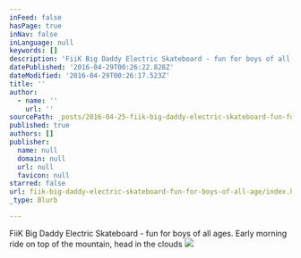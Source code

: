 ```yaml
---
inFeed: false
hasPage: true
inNav: false
inLanguage: null
keywords: []
description: 'FiiK Big Daddy Electric Skateboard - fun for boys of all ages. Early morning ride on top of the mountain, head in the clouds'
datePublished: '2016-04-29T00:26:22.828Z'
dateModified: '2016-04-29T00:26:17.523Z'
title: ''
author:
  - name: ''
    url: ''
sourcePath: _posts/2016-04-25-fiik-big-daddy-electric-skateboard-fun-for-boys-of-all-age.md
published: true
authors: []
publisher:
  name: null
  domain: null
  url: null
  favicon: null
starred: false
url: fiik-big-daddy-electric-skateboard-fun-for-boys-of-all-age/index.html
_type: Blurb

---
```

FiiK Big Daddy Electric Skateboard - fun for boys of all ages. Early morning ride on top of the mountain, head in the clouds
![](https://s3-us-west-2.amazonaws.com/the-grid-img/p/6ed526fa40a3a18a43942b9ca2fb37ee48be7326.jpg)